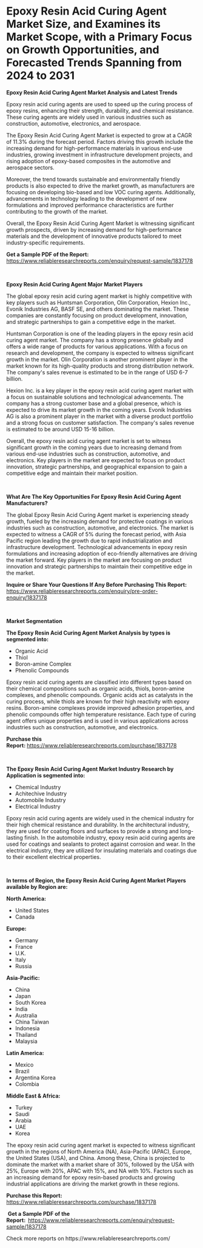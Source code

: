 <p><h1>Epoxy Resin Acid Curing Agent Market Size, and Examines its Market Scope, with a Primary Focus on Growth Opportunities, and Forecasted Trends Spanning from 2024 to 2031</h1></p><p><strong>Epoxy Resin Acid Curing Agent Market Analysis and Latest Trends</strong></p>
<p><p>Epoxy resin acid curing agents are used to speed up the curing process of epoxy resins, enhancing their strength, durability, and chemical resistance. These curing agents are widely used in various industries such as construction, automotive, electronics, and aerospace.</p><p>The Epoxy Resin Acid Curing Agent Market is expected to grow at a CAGR of 11.3% during the forecast period. Factors driving this growth include the increasing demand for high-performance materials in various end-use industries, growing investment in infrastructure development projects, and rising adoption of epoxy-based composites in the automotive and aerospace sectors.</p><p>Moreover, the trend towards sustainable and environmentally friendly products is also expected to drive the market growth, as manufacturers are focusing on developing bio-based and low VOC curing agents. Additionally, advancements in technology leading to the development of new formulations and improved performance characteristics are further contributing to the growth of the market.</p><p>Overall, the Epoxy Resin Acid Curing Agent Market is witnessing significant growth prospects, driven by increasing demand for high-performance materials and the development of innovative products tailored to meet industry-specific requirements.</p></p>
<p><strong>Get a Sample PDF of the Report:&nbsp;</strong> <a href="https://www.reliableresearchreports.com/enquiry/request-sample/1837178">https://www.reliableresearchreports.com/enquiry/request-sample/1837178</a></p>
<p>&nbsp;</p>
<p><strong>Epoxy Resin Acid Curing Agent Major Market Players</strong></p>
<p><p>The global epoxy resin acid curing agent market is highly competitive with key players such as Huntsman Corporation, Olin Corporation, Hexion Inc., Evonik Industries AG, BASF SE, and others dominating the market. These companies are constantly focusing on product development, innovation, and strategic partnerships to gain a competitive edge in the market.</p><p>Huntsman Corporation is one of the leading players in the epoxy resin acid curing agent market. The company has a strong presence globally and offers a wide range of products for various applications. With a focus on research and development, the company is expected to witness significant growth in the market. Olin Corporation is another prominent player in the market known for its high-quality products and strong distribution network. The company's sales revenue is estimated to be in the range of USD 6-7 billion.</p><p>Hexion Inc. is a key player in the epoxy resin acid curing agent market with a focus on sustainable solutions and technological advancements. The company has a strong customer base and a global presence, which is expected to drive its market growth in the coming years. Evonik Industries AG is also a prominent player in the market with a diverse product portfolio and a strong focus on customer satisfaction. The company's sales revenue is estimated to be around USD 15-16 billion.</p><p>Overall, the epoxy resin acid curing agent market is set to witness significant growth in the coming years due to increasing demand from various end-use industries such as construction, automotive, and electronics. Key players in the market are expected to focus on product innovation, strategic partnerships, and geographical expansion to gain a competitive edge and maintain their market position.</p></p>
<p>&nbsp;</p>
<p><strong>What Are The Key Opportunities For Epoxy Resin Acid Curing Agent Manufacturers?</strong></p>
<p><p>The global Epoxy Resin Acid Curing Agent market is experiencing steady growth, fueled by the increasing demand for protective coatings in various industries such as construction, automotive, and electronics. The market is expected to witness a CAGR of 5% during the forecast period, with Asia Pacific region leading the growth due to rapid industrialization and infrastructure development. Technological advancements in epoxy resin formulations and increasing adoption of eco-friendly alternatives are driving the market forward. Key players in the market are focusing on product innovation and strategic partnerships to maintain their competitive edge in the market.</p></p>
<p><strong>Inquire or Share Your Questions If Any Before Purchasing This Report:</strong> <a href="https://www.reliableresearchreports.com/enquiry/pre-order-enquiry/1837178">https://www.reliableresearchreports.com/enquiry/pre-order-enquiry/1837178</a></p>
<p>&nbsp;</p>
<p><strong>Market Segmentation</strong></p>
<p><strong>The Epoxy Resin Acid Curing Agent Market Analysis by types is segmented into:</strong></p>
<p><ul><li>Organic Acid</li><li>Thiol</li><li>Boron-amine Complex</li><li>Phenolic Compounds</li></ul></p>
<p><p>Epoxy resin acid curing agents are classified into different types based on their chemical compositions such as organic acids, thiols, boron-amine complexes, and phenolic compounds. Organic acids act as catalysts in the curing process, while thiols are known for their high reactivity with epoxy resins. Boron-amine complexes provide improved adhesion properties, and phenolic compounds offer high temperature resistance. Each type of curing agent offers unique properties and is used in various applications across industries such as construction, automotive, and electronics.</p></p>
<p><strong>Purchase this Report:&nbsp;</strong><a href="https://www.reliableresearchreports.com/purchase/1837178">https://www.reliableresearchreports.com/purchase/1837178</a></p>
<p>&nbsp;</p>
<p><strong>The Epoxy Resin Acid Curing Agent Market Industry Research by Application is segmented into:</strong></p>
<p><ul><li>Chemical Industry</li><li>Achitechive Industry</li><li>Automobile Industry</li><li>Electrical Industry</li></ul></p>
<p><p>Epoxy resin acid curing agents are widely used in the chemical industry for their high chemical resistance and durability. In the architectural industry, they are used for coating floors and surfaces to provide a strong and long-lasting finish. In the automobile industry, epoxy resin acid curing agents are used for coatings and sealants to protect against corrosion and wear. In the electrical industry, they are utilized for insulating materials and coatings due to their excellent electrical properties.</p></p>
<p>&nbsp;</p>
<p><strong>In terms of Region, the Epoxy Resin Acid Curing Agent Market Players available by Region are:</strong></p>
<p>
    <p> <strong> North America: </strong>
        <ul>
            <li>United States</li>
            <li>Canada</li>
        </ul>
        </p> 
    <p> <strong> Europe: </strong>
        <ul>
            <li>Germany</li>
            <li>France</li>
            <li>U.K.</li>
            <li>Italy</li>
            <li>Russia</li>
        </ul>
        </p> 
    <p> <strong> Asia-Pacific: </strong>
        <ul>
            <li>China</li>
            <li>Japan</li>
            <li>South Korea</li>
            <li>India</li>
            <li>Australia</li>
            <li>China Taiwan</li>
            <li>Indonesia</li>
            <li>Thailand</li>
            <li>Malaysia</li>
        </ul>
        </p> 
    <p> <strong> Latin America: </strong>
        <ul>
            <li>Mexico</li>
            <li>Brazil</li>
            <li>Argentina Korea</li>
            <li>Colombia</li>
        </ul>
        </p> 
    <p> <strong> Middle East & Africa: </strong>
        <ul>
            <li>Turkey</li>
            <li>Saudi</li>
            <li>Arabia</li>
            <li>UAE</li>
            <li>Korea</li>
        </ul>
    </p>
    </p>
<p><p>The epoxy resin acid curing agent market is expected to witness significant growth in the regions of North America (NA), Asia-Pacific (APAC), Europe, the United States (USA), and China. Among these, China is projected to dominate the market with a market share of 30%, followed by the USA with 25%, Europe with 20%, APAC with 15%, and NA with 10%. Factors such as an increasing demand for epoxy resin-based products and growing industrial applications are driving the market growth in these regions.</p></p>
<p><strong>Purchase this Report: </strong><a href="https://www.reliableresearchreports.com/purchase/1837178">https://www.reliableresearchreports.com/purchase/1837178</a></p>
<p>&nbsp;<strong>Get a Sample PDF of the Report:&nbsp;&nbsp;</strong><a href="https://www.reliableresearchreports.com/enquiry/request-sample/1837178">https://www.reliableresearchreports.com/enquiry/request-sample/1837178</a></p>
<p><strong></strong></p>
<p>Check more reports on https://www.reliableresearchreports.com/</p>